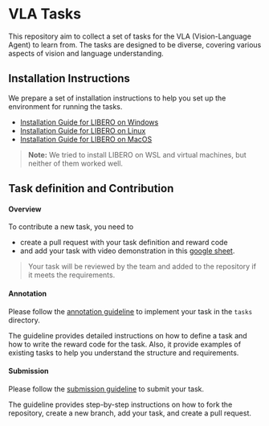 # VLA Tasks
This repository aim to collect a set of tasks for the VLA (Vision-Language Agent) to learn from. The tasks are designed to be diverse, covering various aspects of vision and language understanding.

## Installation Instructions
We prepare a set of installation instructions to help you set up the environment for running the tasks.
- [Installation Guide for LIBERO on Windows](./docs/install_win.md)
- [Installation Guide for LIBERO on Linux](./docs/install_linux.md)
- [Installation Guide for LIBERO on MacOS](./docs/install_macos.md)

> **Note:** We tried to install LIBERO on WSL and virtual machines, but neither of them worked well. 


## Task definition and Contribution
#### Overview
To contribute a new task, you need to
- create a pull request with your task definition  and reward code 
- and add your task with video demonstration in this [google sheet](https://docs.google.com/spreadsheets/d/1ElB9GhiSfXJpvrUI0Efa5lJglc_rO-LLGUUT_vosmoQ/edit?gid=0#gid=0). 

> Your task will be reviewed by the team and added to the repository if it meets the requirements.

#### Annotation
Please follow the [annotation guideline](./docs/annotation_guideline.md) to implement your task in the `tasks` directory. 

The guideline provides detailed instructions on how to define a task and how to write the reward code for the task. Also, it provide examples of existing tasks to help you understand the structure and requirements.

#### Submission
Please follow the [submission guideline](./docs/submission_guideline.md) to submit your task. 

The guideline provides step-by-step instructions on how to fork the repository, create a new branch, add your task, and create a pull request.
